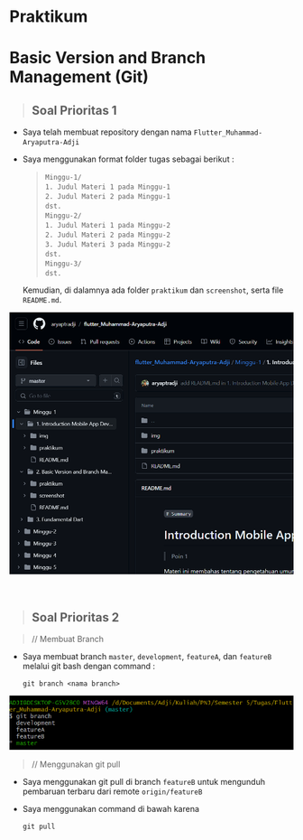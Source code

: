 # Praktikum
# Basic Version and Branch Management (Git)

> <h2 style="border-bottom:none">Soal Prioritas 1</h2>
- Saya telah membuat repository dengan nama ``Flutter_Muhammad-Aryaputra-Adji``
- Saya menggunakan format folder tugas sebagai berikut :   
 
  > ``Minggu-1/``  
  >  ``1. Judul Materi 1 pada Minggu-1``  
  >  ``2. Judul Materi 2 pada Minggu-1``  
  >  ``dst.``  
  > ``Minggu-2/``  
  >  ``1. Judul Materi 1 pada Minggu-2``  
  >  ``2. Judul Materi 2 pada Minggu-2``  
  >  ``3. Judul Materi 3 pada Minggu-2``  
  >  ``dst.``  
  > ``Minggu-3/``  
  > ``dst.``  

  Kemudian, di dalamnya ada folder ``praktikum`` dan ``screenshot``, serta file ``README.md``.


![folder repo pengumpulan tugas github.png](../screenshot/folder-repo-pengumpulantugas-github.png "Folder Repo Pengumpulan Tugas GitHub")

<br>

> <h2 style="border-bottom:none">Soal Prioritas 2</h2>

> // Membuat Branch  

- Saya membuat branch ``master``, ``development``, ``featureA``, dan ``featureB`` melalui git bash dengan command :  

      git branch <nama branch>          

![git-branch.png](../screenshot/git-branch.png "Membuat branch dengan git branch")

> // Menggunakan git pull

- Saya menggunakan git pull di branch ``featureB`` untuk mengunduh pembaruan terbaru dari remote ``origin/featureB``
- Saya menggunakan command di bawah karena  

      git pull 



